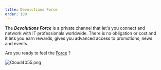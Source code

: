 ```yaml
---
title: Devolutions Force
order: 100
---
```

The ***Devolutions Force*** is a private channel that let&apos;s you connect and network with IT professionals worldwide. There is no obligation or cost and it lets you earn rewards, gives you advanced access to promotions, news and events.  

Are you ready to feel the [Force](https://devolutions.net/force) ?  

![Cloud4055.png](/img/en/cloud/Cloud4055.png) 